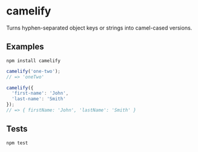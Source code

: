 camelify
========

Turns hyphen-separated object keys or strings into camel-cased versions.

Examples
--------

`npm install camelify`

```javascript
camelify('one-two');
// => 'oneTwo'

camelify({
  'first-name': 'John',
  'last-name': 'Smith'
});
// => { firstName: 'John', 'lastName': 'Smith' }
```

Tests
-----

`npm test`